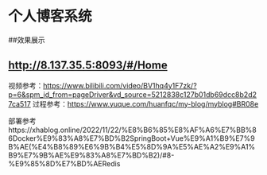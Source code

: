 # 个人博客系统
##效果展示
## http://8.137.35.5:8093/#/Home

视频参考：https://www.bilibili.com/video/BV1hq4y1F7zk/?p=6&spm_id_from=pageDriver&vd_source=5212838c127b01db69dcc8b2d27ca517
过程参考：https://www.yuque.com/huanfqc/my-blog/myblog#BR08e

部署参考https://xhablog.online/2022/11/22/%E8%B6%85%E8%AF%A6%E7%BB%86Docker%E9%83%A8%E7%BD%B2SpringBoot+Vue%E9%A1%B9%E7%9B%AE(%E4%B8%89%E6%9B%B4%E5%8D%9A%E5%AE%A2%E9%A1%B9%E7%9B%AE%E9%83%A8%E7%BD%B2)/#8-%E9%85%8D%E7%BD%AERedis
